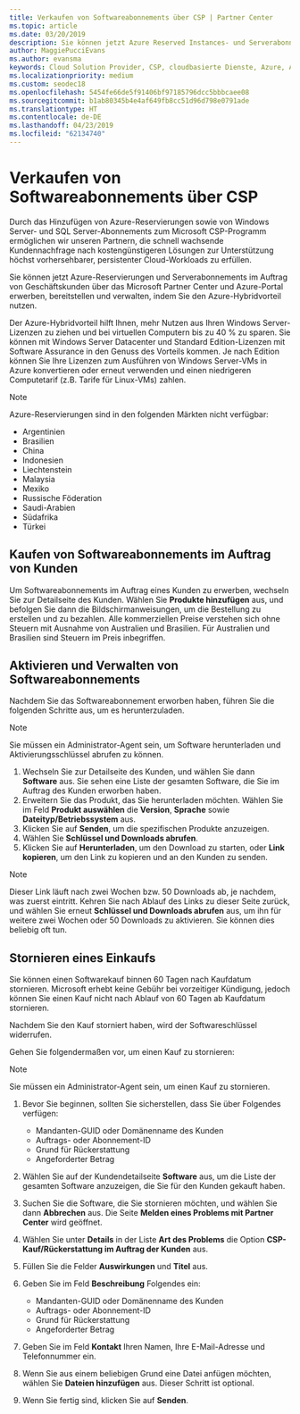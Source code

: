 ```yaml
---
title: Verkaufen von Softwareabonnements über CSP | Partner Center
ms.topic: article
ms.date: 03/20/2019
description: Sie können jetzt Azure Reserved Instances- und Serverabonnements im Auftrag von Geschäftskunden über Microsoft Partner Center und das Azure-Portal erwerben, bereitstellen und verwalten, indem Sie den Azure-Hybridvorteil nutzen.
author: MaggiePucciEvans
ms.author: evansma
keywords: Cloud Solution Provider, CSP, cloudbasierte Dienste, Azure, Azure RI, Windows Server, SQL Server, Softwareabonnements
ms.localizationpriority: medium
ms.custom: seodec18
ms.openlocfilehash: 5454fe66de5f91406bf97185796dcc5bbbcaee08
ms.sourcegitcommit: b1ab80345b4e4af649fb8cc51d96d798e0791ade
ms.translationtype: HT
ms.contentlocale: de-DE
ms.lasthandoff: 04/23/2019
ms.locfileid: "62134740"
---
```

# <a name="sell-software-subscriptions-through-csp"></a>Verkaufen von Softwareabonnements über CSP

Durch das Hinzufügen von Azure-Reservierungen sowie von Windows Server- und SQL Server-Abonnements zum Microsoft CSP-Programm ermöglichen wir unseren Partnern, die schnell wachsende Kundennachfrage nach kostengünstigeren Lösungen zur Unterstützung höchst vorhersehbarer, persistenter Cloud-Workloads zu erfüllen. 

Sie können jetzt Azure-Reservierungen und Serverabonnements im Auftrag von Geschäftskunden über das Microsoft Partner Center und Azure-Portal erwerben, bereitstellen und verwalten, indem Sie den Azure-Hybridvorteil nutzen. 

Der Azure-Hybridvorteil hilft Ihnen, mehr Nutzen aus Ihren Windows Server-Lizenzen zu ziehen und bei virtuellen Computern bis zu 40 % zu sparen. Sie können mit Windows Server Datacenter und Standard Edition-Lizenzen mit Software Assurance in den Genuss des Vorteils kommen. Je nach Edition können Sie Ihre Lizenzen zum Ausführen von Windows Server-VMs in Azure konvertieren oder erneut verwenden und einen niedrigeren Computetarif (z.B. Tarife für Linux-VMs) zahlen.

> [!NOTE]  
> Azure-Reservierungen sind in den folgenden Märkten nicht verfügbar:  
> * Argentinien
> * Brasilien
> * China
> * Indonesien
> * Liechtenstein
> * Malaysia
> * Mexiko
> * Russische Föderation
> * Saudi-Arabien
> * Südafrika
> * Türkei

<!--March 20, 2019 - this list of countries was correct as of today. Maggie last updated the list according to FAREAST\v-pubobb in bug 20907186.
-->

## <a name="buy-software-subscriptions-on-behalf-of-customers"></a>Kaufen von Softwareabonnements im Auftrag von Kunden

Um Softwareabonnements im Auftrag eines Kunden zu erwerben, wechseln Sie zur Detailseite des Kunden. Wählen Sie **Produkte hinzufügen** aus, und befolgen Sie dann die Bildschirmanweisungen, um die Bestellung zu erstellen und zu bezahlen. Alle kommerziellen Preise verstehen sich ohne Steuern mit Ausnahme von Australien und Brasilien. Für Australien und Brasilien sind Steuern im Preis inbegriffen.

## <a name="activate-and-manage-software-subscriptions"></a>Aktivieren und Verwalten von Softwareabonnements

Nachdem Sie das Softwareabonnement erworben haben, führen Sie die folgenden Schritte aus, um es herunterzuladen.

>[!NOTE]
>Sie müssen ein Administrator-Agent sein, um Software herunterladen und Aktivierungsschlüssel abrufen zu können.

1. Wechseln Sie zur Detailseite des Kunden, und wählen Sie dann **Software** aus. Sie sehen eine Liste der gesamten Software, die Sie im Auftrag des Kunden erworben haben. 
2.  Erweitern Sie das Produkt, das Sie herunterladen möchten. Wählen Sie im Feld **Produkt auswählen** die **Version**, **Sprache** sowie **Dateityp/Betriebssystem** aus. 
3.  Klicken Sie auf **Senden**, um die spezifischen Produkte anzuzeigen. 
4.  Wählen Sie **Schlüssel und Downloads abrufen**. 
5.  Klicken Sie auf **Herunterladen**, um den Download zu starten, oder **Link kopieren**, um den Link zu kopieren und an den Kunden zu senden. 

>[!NOTE]
>Dieser Link läuft nach zwei Wochen bzw. 50 Downloads ab, je nachdem, was zuerst eintritt. Kehren Sie nach Ablauf des Links zu dieser Seite zurück, und wählen Sie erneut **Schlüssel und Downloads abrufen** aus, um ihn für weitere zwei Wochen oder 50 Downloads zu aktivieren. Sie können dies beliebig oft tun. 

## <a name="cancel-a-purchase"></a>Stornieren eines Einkaufs

Sie können einen Softwarekauf binnen 60 Tagen nach Kaufdatum stornieren. Microsoft erhebt keine Gebühr bei vorzeitiger Kündigung, jedoch können Sie einen Kauf nicht nach Ablauf von 60 Tagen ab Kaufdatum stornieren.

Nachdem Sie den Kauf storniert haben, wird der Softwareschlüssel widerrufen. 

Gehen Sie folgendermaßen vor, um einen Kauf zu stornieren:

>[!NOTE]
>Sie müssen ein Administrator-Agent sein, um einen Kauf zu stornieren. 

1.  Bevor Sie beginnen, sollten Sie sicherstellen, dass Sie über Folgendes verfügen:
    -   Mandanten-GUID oder Domänenname des Kunden
    -   Auftrags- oder Abonnement-ID
    -   Grund für Rückerstattung
    -   Angeforderter Betrag

2.  Wählen Sie auf der Kundendetailseite **Software** aus, um die Liste der gesamten Software anzuzeigen, die Sie für den Kunden gekauft haben. 

3.  Suchen Sie die Software, die Sie stornieren möchten, und wählen Sie dann **Abbrechen** aus. Die Seite **Melden eines Problems mit Partner Center** wird geöffnet. 

4.  Wählen Sie unter **Details** in der Liste **Art des Problems** die Option **CSP-Kauf/Rückerstattung im Auftrag der Kunden** aus.

5.  Füllen Sie die Felder **Auswirkungen** und **Titel** aus. 

6.  Geben Sie im Feld **Beschreibung** Folgendes ein: 
    -   Mandanten-GUID oder Domänenname des Kunden
    -   Auftrags- oder Abonnement-ID
    -   Grund für Rückerstattung
    -   Angeforderter Betrag

7.  Geben Sie im Feld **Kontakt** Ihren Namen, Ihre E-Mail-Adresse und Telefonnummer ein. 

8.  Wenn Sie aus einem beliebigen Grund eine Datei anfügen möchten, wählen Sie **Dateien hinzufügen** aus. Dieser Schritt ist optional. 

9.  Wenn Sie fertig sind, klicken Sie auf **Senden**.
